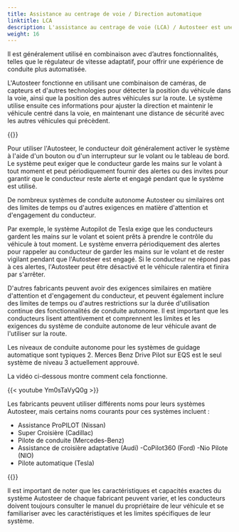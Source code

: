 ```yaml
---
title: Assistance au centrage de voie / Direction automatique
linktitle: LCA
description: L'assistance au centrage de voie (LCA) / Autosteer est une fonctionnalité de certains systèmes avancés d'aide à la conduite qui permet à un véhicule de se diriger automatiquement dans une voie sur une autoroute ou une autoroute.
weight: 16
---
```

<!-- markdownlint-disable MD033 -->

Il est généralement utilisé en combinaison avec d’autres fonctionnalités, telles que le régulateur de vitesse adaptatif, pour offrir une expérience de conduite plus automatisée.

L'Autosteer fonctionne en utilisant une combinaison de caméras, de capteurs et d'autres technologies pour détecter la position du véhicule dans la voie, ainsi que la position des autres véhicules sur la route. Le système utilise ensuite ces informations pour ajuster la direction et maintenir le véhicule centré dans la voie, en maintenant une distance de sécurité avec les autres véhicules qui précèdent.

{{<evkxdisplayaddarticle />}}

Pour utiliser l'Autosteer, le conducteur doit généralement activer le système à l'aide d'un bouton ou d'un interrupteur sur le volant ou le tableau de bord. Le système peut exiger que le conducteur garde les mains sur le volant à tout moment et peut périodiquement fournir des alertes ou des invites pour garantir que le conducteur reste alerte et engagé pendant que le système est utilisé.

De nombreux systèmes de conduite autonome Autosteer ou similaires ont des limites de temps ou d'autres exigences en matière d'attention et d'engagement du conducteur.

Par exemple, le système Autopilot de Tesla exige que les conducteurs gardent les mains sur le volant et soient prêts à prendre le contrôle du véhicule à tout moment. Le système enverra périodiquement des alertes pour rappeler au conducteur de garder les mains sur le volant et de rester vigilant pendant que l'Autosteer est engagé. Si le conducteur ne répond pas à ces alertes, l'Autosteer peut être désactivé et le véhicule ralentira et finira par s'arrêter.

D'autres fabricants peuvent avoir des exigences similaires en matière d'attention et d'engagement du conducteur, et peuvent également inclure des limites de temps ou d'autres restrictions sur la durée d'utilisation continue des fonctionnalités de conduite autonome. Il est important que les conducteurs lisent attentivement et comprennent les limites et les exigences du système de conduite autonome de leur véhicule avant de l'utiliser sur la route.

Les niveaux de conduite autonome pour les systèmes de guidage automatique sont typiques 2. Merces Benz Drive Pilot sur EQS est le seul système de niveau 3 actuellement approuvé.

La vidéo ci-dessous montre comment cela fonctionne.

{{< youtube Ym0sTaVyQ0g >}}

Les fabricants peuvent utiliser différents noms pour leurs systèmes Autosteer, mais certains noms courants pour ces systèmes incluent :

- Assistance ProPILOT (Nissan)
- Super Croisière (Cadillac)
- Pilote de conduite (Mercedes-Benz)
- Assistance de croisière adaptative (Audi)
-CoPilot360 (Ford)
-Nio Pilote (NIO)
- Pilote automatique (Tesla)

{{<evkxdisplayaddarticle />}}

Il est important de noter que les caractéristiques et capacités exactes du système Autosteer de chaque fabricant peuvent varier, et les conducteurs doivent toujours consulter le manuel du propriétaire de leur véhicule et se familiariser avec les caractéristiques et les limites spécifiques de leur système.
